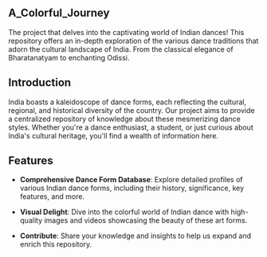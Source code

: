 ## A_Colorful_Journey
The project that delves into the captivating world of Indian dances! This repository offers an in-depth exploration of the various dance traditions that adorn the cultural landscape of India. From the classical elegance of Bharatanatyam to enchanting Odissi.

## Introduction

India boasts a kaleidoscope of dance forms, each reflecting the cultural, regional, and historical diversity of the country. Our project aims to provide a centralized repository of knowledge about these mesmerizing dance styles. Whether you're a dance enthusiast, a student, or just curious about India's cultural heritage, you'll find a wealth of information here.


## Features

- **Comprehensive Dance Form Database**: Explore detailed profiles of various Indian dance forms, including their history, significance, key features, and more.

- **Visual Delight**: Dive into the colorful world of Indian dance with high-quality images and videos showcasing the beauty of these art forms.

- **Contribute**: Share your knowledge and insights to help us expand and enrich this repository.
